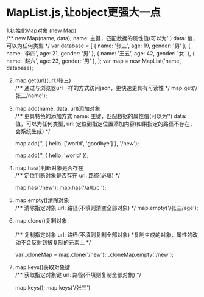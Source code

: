 # MapList.js,让object更强大一点

1.初始化Map对象 (new Map)<br>
   /**
			new Map(name, data);
			name: 主键，匹配数据的属性值(可以为'')
			data: 值，可以为任何类型
	*/
  var database = [
		{ name: '张三', age: 19, gender: '男' },
		{ name: '李四', age: 21, gender: '男' },
		{ name: '王五', age: 42, gender: '女' },
		{ name: '赵六', age: 23, gender: '男' },
	];
  var map = new MapList('name', database);
    
2. map.get(url)(url:/张三)<br>
  /**
		通过与浏览器url一样的方式访问json，更快速更具有可读性
	*/
  map.get('/张三/name');

3. map.add(name, data, url)添加对象<br>
  /**
		更具特色的添加方式
			name: 主键，匹配数据的属性值(可以为'')
			data: 值，可以为任何类型,
			url: 定位到指定位置添加内容(如果指定的路径不存在，会系统生成)
	*/
    
	map.add('', { hello: ['world', 'goodbye'] }, '/new');
	
	map.add('', { hello: 'world' });
  
4. map.has()判断对象是否存在<br>
  /**
		定位判断对象是否存在
			url: 路径(必填)
	*/
    
	map.has('/new');
	map.has('/a/b/c ');
5. map.empty()清除对象<br>
  /**
		清除指定对象
			url: 路径(不填则清空全部对象)
	*/
	map.empty('/张三/age');
  
6. map.clone()复制对象<br>\
   /**
		复制指定对象
			url: 路径(不填则复制全部对象)
				*复制生成的对象，属性的改动不会反射到被复制的元素上
	*/
    
	var _cloneMap = map.clone('/new');
	_cloneMap.empty('/new');
7. map.keys()获取对象键<br>
  /**
		获取指定对象键
			url: 路径(不填则复制全部对象)
	*/
    
	map.keys();
	map.keys('/张三')
